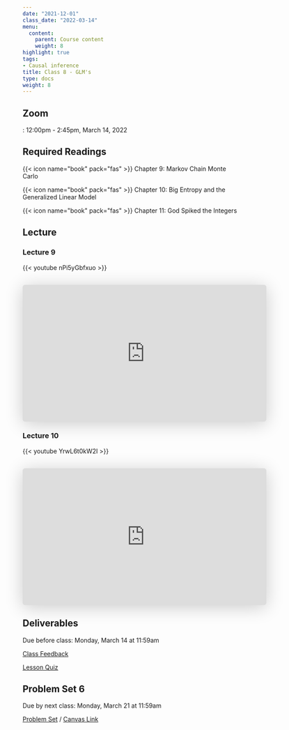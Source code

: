 ```yaml
---
date: "2021-12-01"
class_date: "2022-03-14"
menu:
  content:
    parent: Course content
    weight: 8
highlight: true
tags:
- Causal inference
title: Class 8 - GLM's
type: docs
weight: 8
---
```


## Zoom

<a href="https://uncc.zoom.us/j/93339403054"><i class="fas fa-video fa-lg"></i></a>: 12:00pm - 2:45pm, March 14, 2022

## Required Readings

{{< icon name="book" pack="fas" >}} Chapter 9: Markov Chain Monte Carlo

{{< icon name="book" pack="fas" >}} Chapter 10: Big Entropy and the Generalized Linear Model

{{< icon name="book" pack="fas" >}} Chapter 11: God Spiked the Integers

<!--more-->

## Lecture

### Lecture 9

{{< youtube nPi5yGbfxuo >}}

<br>

<iframe class="speakerdeck-iframe" frameborder="0" src="https://speakerdeck.com/player/d09625e969c5416d80c1c11c2015c049" title="Statistical Rethinking 2022 Lecture 09" allowfullscreen="true" mozallowfullscreen="true" webkitallowfullscreen="true" style="border: 0px; background: padding-box padding-box rgba(0, 0, 0, 0.1); margin: 0px; padding: 0px; border-radius: 6px; box-shadow: rgba(0, 0, 0, 0.2) 0px 5px 40px; width: 560px; height: 314px;" data-ratio="1.78343949044586"></iframe>

<br>

### Lecture 10

{{< youtube YrwL6t0kW2I >}}

<br>

<iframe class="speakerdeck-iframe" frameborder="0" src="https://speakerdeck.com/player/db90771ffa134591b89c7103c5cc0c42" title="Statistical Rethinking 2022 Lecture 10" allowfullscreen="true" mozallowfullscreen="true" webkitallowfullscreen="true" style="border: 0px; background: padding-box padding-box rgba(0, 0, 0, 0.1); margin: 0px; padding: 0px; border-radius: 6px; box-shadow: rgba(0, 0, 0, 0.2) 0px 5px 40px; width: 560px; height: 314px;" data-ratio="1.78343949044586"></iframe>

## Deliverables

Due before class: Monday, March 14 at 11:59am 

<a href="https://forms.gle/zMipNzav3BCL3Rwy9"><i class="fas fa-comment fa-lg"></i>  Class Feedback</a>

<a href="https://uncc.instructure.com/courses/171000/quizzes/331406"><i class="fas fa-question fa-lg"></i>  Lesson Quiz</a>

## Problem Set 6

Due by next class: Monday, March 21 at 11:59am

<a href="{{ .Site.baseurl }}/assignment/05-problem-set"><i class="fas fa-pencil-ruler fa-lg"></i>  Problem Set</a> / [Canvas Link](https://uncc.instructure.com/courses/171000/assignments/1415488)
